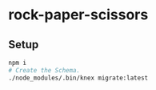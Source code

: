 # rock-paper-scissors

## Setup

```bash
npm i
# Create the Schema.
./node_modules/.bin/knex migrate:latest
```

